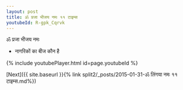 ```yaml
---
layout: post
title: ॐ प्रजा भीजय नमः ११ टाइम्स
youtubeId: R-gpk_Cqrvk
---
```

 
 
 ॐ प्रजा भीजय नमः  
 
 -  नागरिकों का बीज कौन है 
 
  
 
  
 
 
 
 
 
 


{% include youtubePlayer.html id=page.youtubeId %}
 
[Next]({{ site.baseurl }}{% link  split2/_posts/2015-01-31-ॐ लिंगया नमः ११ टाइम्स.md%})
 
